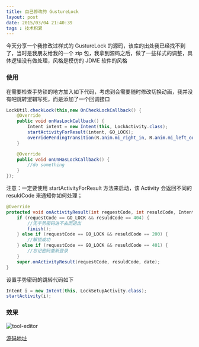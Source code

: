 ```yaml
---
title: 自己修改的 GustureLock
layout: post
date: 2015/03/04 21:40:39
tags : 技术积累
---
```


今天分享一个我修改过样式的 GustureLock 的源码，该库的出处我已经找不到了，当时是我朋友给我的一个 zip 包，我拿到源码之后，做了一些样式的调整，具体逻辑没有做处理，风格是模仿的 JDME 软件的风格

### 使用

在需要检查手势锁的地方加入如下代码，考虑到会需要随时修改切换动画，我并没有吧跳转逻辑写死，而是添加了一个回调接口

```java
LockUtil.checkLock(this,new OnCheckLockCallback() {
    @Override
    public void onHasLockCallback() {
        Intent intent = new Intent(this, LockActivity.class);
        startActivityForResult(intent, GO_LOCK);
        overridePendingTransition(R.anim.mi_right_in, R.anim.mi_left_out);
    }

    @Override
    public void onUnHasLockCallback() {
        //do something
    }
});
```

注意：一定要使用 startActivityForResult 方法来启动，该 Activity 会返回不同的 resuldCode 来通知你如何处理；

```java
@Override
protected void onActivityResult(int requestCode, int resuldCode, Intent date) {
    if (requestCode == GO_LOCK && resuldCode == 404) {
        //无手势密码进不去而退出
        finish();
    } else if (requestCode == GO_LOCK && resuldCode == 200) {
        //解锁成功
    } else if (requestCode == GO_LOCK && resuldCode == 401) {
        //忘记密码重新登录
    } 
    super.onActivityResult(requestCode, resuldCode, date);
}
```

设置手势密码的跳转代码如下

```java
Intent i = new Intent(this, LockSetupActivity.class);
startActivity(i);
```

### 效果

![tool-editor](http://oneylt1vv.bkt.clouddn.com/20150304132203.jpg)

[源码地址](https://github.com/BenjyAir/Sack) 
